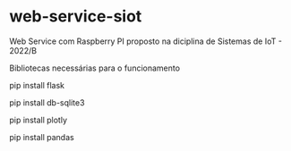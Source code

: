 # web-service-siot
Web Service com Raspberry PI proposto na diciplina de Sistemas de IoT - 2022/B

Bibliotecas necessárias para o funcionamento

pip install flask

pip install db-sqlite3

pip install plotly

pip install pandas

